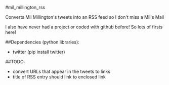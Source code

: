 #mil_millington_rss

Converts Mil Millington's tweets into an RSS feed so I don't miss a Mil's Mail

I also have never had a project or coded with github before! So lots of firsts here!

##Dependencies (python libraries):
* twitter (pip install twitter)

##TODO:
* convert URLs that appear in the tweets to links
* title of RSS entry should link to enclosed link